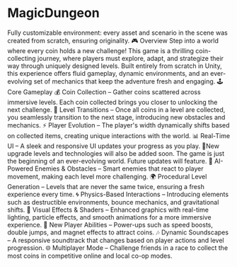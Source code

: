 # MagicDungeon

Fully customizable environment: every asset and scenario in the scene was created from scratch, ensuring originality.
🎮 Overview Step into a world where every coin holds a new challenge! This game is a thrilling coin-collecting journey, where players must explore, adapt, and strategize their way through uniquely designed levels. Built entirely from scratch in Unity, this experience offers fluid gameplay, dynamic environments, and an ever-evolving set of mechanics that keep the adventure fresh and engaging.
🕹️ Core Gameplay 💰 Coin Collection – Gather coins scattered across immersive levels. Each coin collected brings you closer to unlocking the next challenge.
🔄 Level Transitions – Once all coins in a level are collected, you seamlessly transition to the next stage, introducing new obstacles and mechanics.
⚡ Player Evolution – The player's width dynamically shifts based on collected items, creating unique interactions with the world.
📊 Real-Time UI – A sleek and responsive UI updates your progress as you play.
🚀New upgrade levels and technologies will also be added soon. The game is just the beginning of an ever-evolving world. Future updates will feature.
🧠 AI-Powered Enemies & Obstacles – Smart enemies that react to player movement, making each level more challenging.
🌍 Procedural Level Generation – Levels that are never the same twice, ensuring a fresh experience every time.
🌀 Physics-Based Interactions – Introducing elements such as destructible environments, bounce mechanics, and gravitational shifts.
🎨 Visual Effects & Shaders – Enhanced graphics with real-time lighting, particle effects, and smooth animations for a more immersive experience.
🔧 New Player Abilities – Power-ups such as speed boosts, double jumps, and magnet effects to attract coins.
🎶 Dynamic Soundscapes – A responsive soundtrack that changes based on player actions and level progression.
🌐 Multiplayer Mode – Challenge friends in a race to collect the most coins in competitive online and local co-op modes.

 

